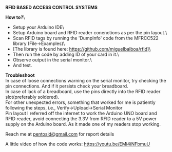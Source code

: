**RFID BASED ACCESS CONTROL SYSTEMS**

**How to?**\
* Setup your Arduino IDE\
* Setup Arduino board and RFID reader conenctions as per the pin layout.\
* Scan RFID tags by running the 'DumpInfo' code from the MFRCC522 library (File->Examples)\
*   [The library is found here: https://github.com/miguelbalboa/rfid]\
*   Then run the code by adding ID of your card in it.\
*   Observe output in the serial monitor.\
*   And test.

**Troubleshoot**\
  In case of loose connections warning on the serial monitor, try checking the pin connections. And if it persists check your breadboard.\
  In case of lack of a breadboard, use the pins directly into the RFID reader slot(preferably soldered).\
  For other unexpected errors, something that worked for me is patiently following the steps, i.e., Verify->Upload->Serial Monitor\
  Pin layout I referred off the internet to work the Arduino UNO board and RFID reader, avoid connecting the 3.3V from RFID reader to a 5V power supply on the Arduino board. As it made one of my readers stop working.

Reach me at pentosid@gmail.com for report details

A little video of how the code works: https://youtu.be/EMi4iNFbmuU
